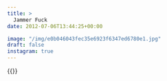 ```yaml
---
title: >
  Jammer Fuck
date: 2012-07-06T13:44:25+00:00

image: "/img/e0b046043fec35e6923f6347ed6780e1.jpg"
draft: false
instagram: true
---
```


{{<photo src="/img/e0b046043fec35e6923f6347ed6780e1.jpg">}}
